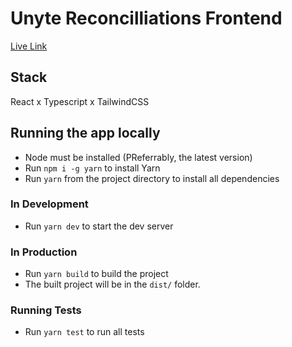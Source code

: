 # Unyte Reconcilliations Frontend

[Live Link](https://unyte-reconciliations-frontend-dev-ynoamqpukq-uc.a.run.app/agent/login)

## Stack

React x Typescript x TailwindCSS

## Running the app locally

- Node must be installed (PReferrably, the latest version)
- Run `npm i -g yarn` to install Yarn
- Run `yarn` from the project directory to install all dependencies

### In Development

- Run `yarn dev` to start the dev server

### In Production

- Run `yarn build` to build the project
- The built project will be in the `dist/` folder.
  
### Running Tests

- Run `yarn test` to run all tests
